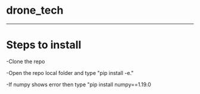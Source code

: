 # drone_tech

------------------------------------------

# Steps to install 
-Clone the repo 


-Open the repo local folder and type "pip install -e."


-If numpy shows error then type "pip install numpy==1.19.0
